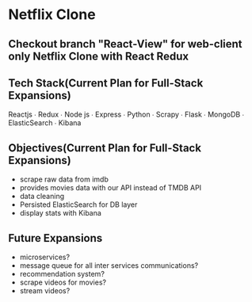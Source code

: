 # Netflix Clone

## Checkout branch "React-View" for web-client only Netflix Clone with React Redux

## Tech Stack(Current Plan for Full-Stack Expansions)

Reactjs ∙ Redux ∙ Node js ∙ Express ∙ Python ∙ Scrapy ∙ Flask ∙ MongoDB ∙ ElasticSearch ∙ Kibana

## Objectives(Current Plan for Full-Stack Expansions)

- scrape raw data from imdb
- provides movies data with our API instead of TMDB API
- data cleaning
- Persisted ElasticSearch for DB layer
- display stats with Kibana

## Future Expansions

- microservices?
- message queue for all inter services communications?
- recommendation system?
- scrape videos for movies?
- stream videos?
